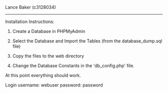 Lance Baker (c3128034)

***********************************************************

Installation Instructions:

1) Create a Database in PHPMyAdmin

2) Select the Database and Import the Tables (from the database_dump.sql file)

3) Copy the files to the web directory

4) Change the Database Constants in the 'db_config.php' file.

At this point everything should work.

Login username: webuser
password: password
